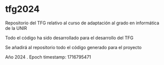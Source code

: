 # tfg2024

Repositorio del TFG relativo al curso de adaptación al grado en informátíca de la UNIR

Todo el código ha sido desarrollado para el desarrollo del TFG

Se añadirá al repositorio todo el código generado para el proyecto

Año 2024 . Epoch timestamp: 1716795471
